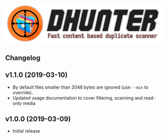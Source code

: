  [![dhunter logo](../img/logo.png)](https://github.com/MarcinOrlowski/dhunter)
 ---

## Changelog ##

v1.1.0 (2019-03-10)
-------------------
 * By default files smaller than 2048 bytes are ignored (use `--min` to override).
 * Updated usage documentation to cover filtering, scanning and read-only media

v1.0.0 (2019-03-09)
-------------------
 * Initial release
